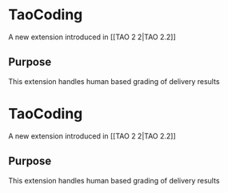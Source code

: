 <!--
created_at: '2012-06-15 16:12:07'
updated_at: '2012-06-15 16:12:07'
authors:
    - 'Joel Bout'
tags:
    - Framework-Extensions
-->

TaoCoding
=========

A new extension introduced in [[TAO 2 2|TAO 2.2]]

Purpose
-------

This extension handles human based grading of delivery results

TaoCoding
=========

A new extension introduced in [[TAO 2 2|TAO 2.2]]

Purpose
-------

This extension handles human based grading of delivery results


